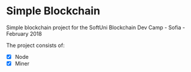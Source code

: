# Simple Blockchain

Simple blockchain project for the SoftUni Blockchain Dev Camp - Sofia - February 2018

The project consists of:
- [x] Node
- [x] Miner
